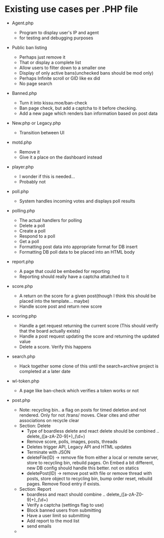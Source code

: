 # Existing use cases per .PHP file
- Agent.php
  - Program to display user's IP and agent 
  - for testing and debugging purposes
- Public ban listing
  - Perhaps just remove it
  - That or display a complete list
  - Allow users to filter down to a smaller one
  - Display of only active bans(unchecked bans should be mod only)
  - Perhaps Infinite scroll or GID like ex did
  - No page search
- Banned.php
  - Turn it into kissu.moe/ban-check 
  - Ban page check, but add a captcha to it before checking.
  - Add a new page which renders ban information based on post data
- New.php or Legacy.php
  - Transition between UI
- motd.php
  - Remove it
  - Give it a place on the dashboard instead
- player.php
  - I wonder if this is needed...
  - Probably not
- poll.php
  -  System handles incoming votes and displays poll results
- polling.php
  - The actual handlers for polling
  - Delete a poll
  - Create a poll
  - Respond to a poll
  - Get a poll
  - Formatting post data into appropriate format for DB insert
  - Formatting DB poll data to be placed into an HTML body
- report.php
  - A page that could be embeded for reporting
  - Reporting should really have a captcha attatched to it
- score.php
  - A return on the score for a given post(though I think this should be placed into the template... maybe)
  - Handle score post and return new score
- scoring.php
  - Handle a get request returning the current score (This should verify that the board actually exists)
  - Handle a post request updating the score and returning the updated value
  - Delete a score. Verify this happens 
- search.php
  - Hack together some clone of this until the search+archive project is completed at a later date
- wl-token.php
  - A page like ban-check which verifies a token works or not

- post.php
  - Note: recycling bin.. a flag on posts for timed deletion and not rendered. Only for not /trans/ moves. Clear cites and other associations on recycle clear 
  - Section: Delete
    - Type of boardless delete and react delete should be combined .. delete_([a-zA-Z0-9]+)_(\d+)
    - Remove score, polls, images, posts, threads
    - Deletes trigger API, Legacy API and HTML updates
    - Terminate with JSON
    - deleteFile(ID) -> remove file from either a local or remote server, store to recycling bin, rebuild pages. On Embed a bit different, new DB config should handle this better. not on statics
    - deletePost(ID) -> remove post with file or remove thread with posts, store object to recycling bin, bump order reset, rebuild pages. Remove flood entry if exists.
  - Section: Report
    - boardless and react should combine .. delete_([a-zA-Z0-9]+)_(\d+)
    - Verify a captcha (settings flag to use)
    - Block banned users from submitting
    - Have a user limit so submitting
    - Add report to the mod list
    - send emails
  - 
